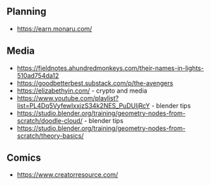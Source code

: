 ## Planning

- https://earn.monaru.com/

## Media

- https://fieldnotes.ahundredmonkeys.com/their-names-in-lights-510ad754da12
- https://goodbetterbest.substack.com/p/the-avengers
- https://elizabethyin.com/ - crypto and media
- https://www.youtube.com/playlist?list=PL4Dq5VyfewIxxjzS34k2NES_PuDUIjRcY - blender tips
- https://studio.blender.org/training/geometry-nodes-from-scratch/doodle-cloud/ - blender tips
- https://studio.blender.org/training/geometry-nodes-from-scratch/theory-basics/

## Comics

- https://www.creatorresource.com/

